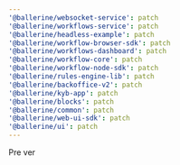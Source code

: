 ```yaml
---
'@ballerine/websocket-service': patch
'@ballerine/workflows-service': patch
'@ballerine/headless-example': patch
'@ballerine/workflow-browser-sdk': patch
'@ballerine/workflows-dashboard': patch
'@ballerine/workflow-core': patch
'@ballerine/workflow-node-sdk': patch
'@ballerine/rules-engine-lib': patch
'@ballerine/backoffice-v2': patch
'@ballerine/kyb-app': patch
'@ballerine/blocks': patch
'@ballerine/common': patch
'@ballerine/web-ui-sdk': patch
'@ballerine/ui': patch
---
```


Pre ver

